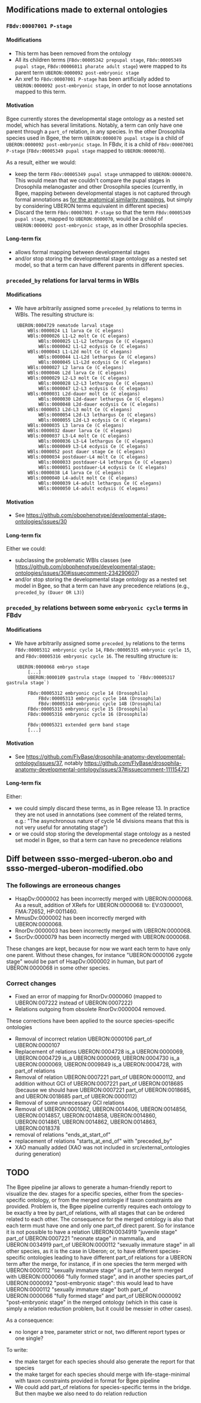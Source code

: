 ## Modifications made to external ontologies

### `FBdv:00007001 P-stage`

#### Modifications

* This term has been removed from the ontology
* All its children terms (`FBdv:00005342 prepupal stage`, `FBdv:00005349 pupal stage`, `FBdv:00006011 pharate adult stage`) were mapped to its parent term `UBERON:0000092 post-embryonic stage`
* An xref to `FBdv:00007001 P-stage` has been artificially added to `UBERON:0000092 post-embryonic stage`, in order to not loose annotations mapped to this term.

#### Motivation

Bgee currently stores the developmental stage ontology as a nested set model, which has several limitations. Notably, a term can only have one parent through a `part_of` relation, in any species. In the other Drosophila species used in Bgee, the term `UBERON:0000070 pupal stage` is a child of `UBERON:0000092 post-embryonic stage`. In FBdv, it is a child of `FBdv:00007001 P-stage` (`FBdv:00005349 pupal stage` mapped to `UBERON:0000070`).

As a result, either we would:

* keep the term `FBdv:00005349 pupal stage` unmapped to `UBERON:0000070`. This would mean that we couldn't compare the pupal stages in Drosophila melanogaster and other Drosophila species (currently, in Bgee, mapping between developmental stages is not captured through formal annotations as [for the anatomical similarity mappings](https://github.com/BgeeDB/anatomical-similarity-annotations/), but simply by considering UBERON terms equivalent in different species)
* Discard the term `FBdv:00007001 P-stage` so that the term `FBdv:00005349 pupal stage`, mapped to `UBERON:0000070`, would be a child of `UBERON:0000092 post-embryonic stage`, as in other Drosophila species.

#### Long-term fix

* allows formal mapping between developmental stages
* and/or stop storing the developmental stage ontology as a nested set model, so that a term can have different parents in different species.

### `preceded_by` relations for larval terms in WBls

#### Modifications

* We have arbitrarily assigned some `preceded_by` relations to terms in WBls. The resulting structure is:

```
    UBERON:0004729 nematode larval stage
        WBls:0000024 L1 larva Ce (C elegans)
        WBls:0000026 L1-L2 molt Ce (C elegans)
            WBls:0000025 L1-L2 lethargus Ce (C elegans)
            WBls:0000042 L1-L2 ecdysis Ce (C elegans)
        WBls:0000043 L1-L2d molt Ce (C elegans)
            WBls:0000044 L1-L2d lethargus Ce (C elegans)
            WBls:0000045 L1-L2d ecdysis Ce (C elegans)
        WBls:0000027 L2 larva Ce (C elegans)
        WBls:0000046 L2d larva Ce (C elegans)
        WBls:0000029 L2-L3 molt Ce (C elegans)
            WBls:0000028 L2-L3 lethargus Ce (C elegans)
            WBls:0000047 L2-L3 ecdysis Ce (C elegans)
        WBls:0000031 L2d-dauer molt Ce (C elegans)
            WBls:0000030 L2d-dauer lethargus Ce (C elegans)
            WBls:0000048 L2d-dauer ecdysis Ce (C elegans)
        WBls:0000053 L2d-L3 molt Ce (C elegans)
            WBls:0000054 L2d-L3 lethargus Ce (C elegans)
            WBls:0000055 L2d-L3 ecdysis Ce (C elegans)
        WBls:0000035 L3 larva Ce (C elegans)
        WBls:0000032 dauer larva Ce (C elegans)
        WBls:0000037 L3-L4 molt Ce (C elegans)
            WBls:0000036 L3-L4 lethargus Ce (C elegans)
            WBls:0000049 L3-L4 ecdysis Ce (C elegans)
        WBls:0000052 post dauer stage Ce (C elegans)
        WBls:0000034 postdauer-L4 molt Ce (C elegans)
            WBls:0000033 postdauer-L4 lethargus Ce (C elegans)
            WBls:0000051 postdauer-L4 ecdysis Ce (C elegans)
        WBls:0000038 L4 larva Ce (C elegans)
        WBls:0000040 L4-adult molt Ce (C elegans)
            WBls:0000039 L4-adult lethargus Ce (C elegans)
            WBls:0000050 L4-adult ecdysis (C elegans)
```

#### Motivation

* See https://github.com/obophenotype/developmental-stage-ontologies/issues/30

#### Long-term fix

Either we could:

* subclassing the problematic WBls classes (see https://github.com/obophenotype/developmental-stage-ontologies/issues/30#issuecomment-234290607)
* and/or stop storing the developmental stage ontology as a nested set model in Bgee, so that a term can have any precedence relations (e.g., `preceded_by (Dauer OR L3)`)

### `preceded_by` relations between some `embryonic cycle` terms in FBdv

#### Modifications

* We have arbitrarily assigned some `preceded_by` relations to the terms `FBdv:00005312 embryonic cycle 14`, `FBdv:00005315 embryonic cycle 15`, and `FBdv:00005316 embryonic cycle 16`. The resulting structure is:

```
    UBERON:0000068 embryo stage
        [...]
        UBERON:0000109 gastrula stage (mapped to `FBdv:00005317 gastrula stage`)

        FBdv:00005312 embryonic cycle 14 (Drosophila)
            FBdv:00005313 embryonic cycle 14A (Drosophila)
            FBdv:00005314 embryonic cycle 14B (Drosophila)
        FBdv:00005315 embryonic cycle 15 (Drosophila)
        FBdv:00005316 embryonic cycle 16 (Drosophila)

        FBdv:00005321 extended germ band stage
        [...]
```

#### Motivation

* See https://github.com/FlyBase/drosophila-anatomy-developmental-ontology/issues/37, notably https://github.com/FlyBase/drosophila-anatomy-developmental-ontology/issues/37#issuecomment-111154721

#### Long-term fix

Either:

* we could simply discard these terms, as in Bgee release 13. In practice they are not used in annotations (see comment of the related terms, e.g.: "The asynchronous nature of cycle 14 divisions means that this is not very useful for annotating stage")
* or we could stop storing the developmental stage ontology as a nested set model in Bgee, so that a term can have no precedence relations


## Diff between ssso-merged-uberon.obo and ssso-merged-uberon-modified.obo

### The followings are erroneous changes

* HsapDv:0000002 has been incorrectly merged with UBERON:0000068. As a result, addition of XRefs for UBERON:0000068 to: EV:0300001, FMA:72652, HP:0011460.
* MmusDv:0000002 has been incorrectly merged with UBERON:0000068.
* RnorDv:0000003 has been incorrectly merged with UBERON:0000068.
* SscrDv:0000079 has been incorrectly merged with UBERON:0000068.

These changes are kept, because for now we want each term to have only one parent. Without these changes, for instance "UBERON:0000106 zygote stage" would be part of HsapDv:0000002 in human, but part of UBERON:0000068 in some other species.

### Correct changes

* Fixed an error of mapping for RnorDv:0000060 (mapped to UBERON:007222 instead of UBERON:0007222)
* Relations outgoing from obsolete RnorDv:0000004 removed.

These corrections have been applied to the source species-specific ontologies

* Removal of incorrect relation UBERON:0000106 part_of UBERON:0000107
* Replacement of relations UBERON:0004728 is_a UBERON:0000069, UBERON:0004729 is_a UBERON:0000069, UBERON:0004730 is_a UBERON:0000069, UBERON:0009849 is_a UBERON:0004728, with part_of relations
* Removal of relation UBERON:0007221 part_of UBERON:0000112, and addition without GCI of UBERON:0007221 part_of UBERON:0018685 (because we should have UBERON:0007221 part_of UBERON:0018685, and UBERON:0018685 part_of UBERON:0000112)
* Removal of some unnecessary GCI relations
* Removal of UBERON:0001062, UBERON:0014406, UBERON:0014856, UBERON:0014857, UBERON:0014858, UBERON:0014860, UBERON:0014861, UBERON:0014862, UBERON:0014863, UBERON:0018378
* removal of relations "ends_at_start_of"
* replacement of relations "starts_at_end_of" with "preceded_by"
* XAO manually added (XAO was not included in src/external_ontologies during generation)

## TODO

The Bgee pipeline jar allows to generate a human-friendly report to visualize the dev. stages for a specific species, either from the species-specific ontology, or from the merged ontologie if taxon constraints are provided. Problem is, the Bgee pipeline currently requires each ontology to be exactly a tree by part_of relations, with all stages that can be ordered related to each other. The consequence for the merged ontology is also that each term must have one and only one part_of direct parent. So for instance it is not possible to have a relation UBERON:0034919 "juvenile stage" part_of UBERON:0007221 "neonate stage" in mammalia, and UBERON:0034919 part_of UBERON:0000112 "sexually immature stage" in all other species, as it is the case in Uberon; or, to have different species-specific ontologies leading to have different part_of relations for a UBERON term after the merge, for instance, if in one species the term merged with UBERON:0000112 "sexually immature stage" is part_of the term merged with UBERON:0000066 "fully formed stage", and in another species part_of UBERON:0000092 "post-embryonic stage": this would lead to have UBERON:0000112 "sexually immature stage" both part_of UBERON:0000066 "fully formed stage" and part_of UBERON:0000092 "post-embryonic stage" in the merged ontology (which in this case is simply a relation reduction problem, but it could be messier in other cases).

As a consequence:
* no longer a tree, parameter strict or not, two different report types or one single?

To write:
* the make target for each species should also generate the report for that species
* the make target for each species should merge with life-stage-minimal with taxon constraints provided in format for Bgee pipeline
* We could add part_of relations for species-specific terms in the bridge. But then maybe we also need to do relation reduction

